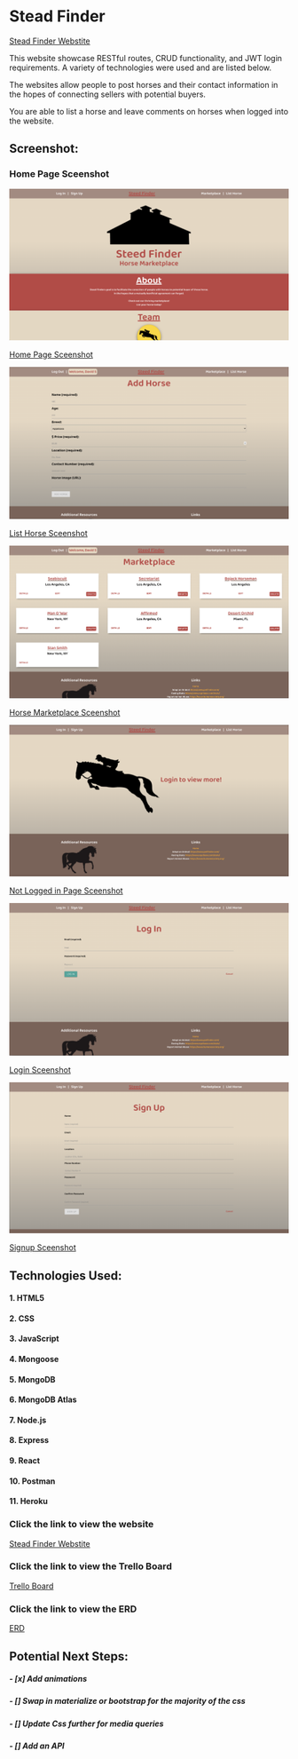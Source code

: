 # **Stead Finder**

[Stead Finder Webstite](https://horse-bulletin-board.herokuapp.com/) 

This website showcase RESTful routes, CRUD functionality, and JWT login requirements. A variety of technologies were used and are listed below.

The websites allow people to post horses and their contact information in the hopes of connecting sellers with potential buyers.

You are able to list a horse and leave comments on horses when logged into the website.

## Screenshot:

### Home Page Sceenshot
![Home Page Sceenshot](./Screenshots/homepageScreenshot.png?)

[Home Page Sceenshot](https://imgur.com/6bHIxvp)

![List Horse Page Sceenshot](./Screenshots/listHorseScreenshot.png?)

[List Horse Sceenshot](https://imgur.com/N3tfSTH)

![Horse Marketplace Page Sceenshot](./Screenshots/marketplaceScreenshot.png?)

[Horse Marketplace Sceenshot](https://imgur.com/3dEGVu0)

![Not Logged in Page Sceenshot](./Screenshots/notLoggedinScreenshot.png?)

[Not Logged in Page Sceenshot](https://imgur.com/SCts7Fl)

![Login Page Sceenshot](./Screenshots/loginScreenshot.png?)

[Login Sceenshot](https://imgur.com/lKojeae)

![Signup Page Sceenshot](./Screenshots/signupScreenshot.png?)

[Signup Sceenshot](https://imgur.com/rGSg1pQ)



## Technologies Used: 

#### 1. HTML5
#### 2. CSS
#### 3. JavaScript
#### 4. Mongoose
#### 5. MongoDB
#### 6. MongoDB Atlas
#### 7. Node.js
#### 8. Express
#### 9. React
#### 10. Postman
#### 11. Heroku


### Click the link to view the website
[Stead Finder Webstite](https://horse-bulletin-board.herokuapp.com/) 

### Click the link to view the Trello Board
[Trello Board](https://trello.com/b/QQgGKAnE/ga-project-4)

### Click the link to view the ERD
[ERD](https://app.lucidchart.com/invitations/accept/754f604d-817c-4b95-9d01-6a7b38a1ef31)

## Potential Next Steps: 

##### - [x] Add animations
##### - [] Swap in materialize or bootstrap for the majority of the css
##### - [] Update Css further for media queries
##### - [] Add an API
